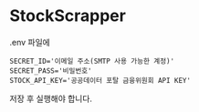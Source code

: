 # StockScrapper

.env 파일에

    SECRET_ID='이메일 주소(SMTP 사용 가능한 계정)'
    SECRET_PASS='비밀번호'
    STOCK_API_KEY='공공데이터 포탈 금융위원회 API KEY'
저장 후 실행해야 합니다.